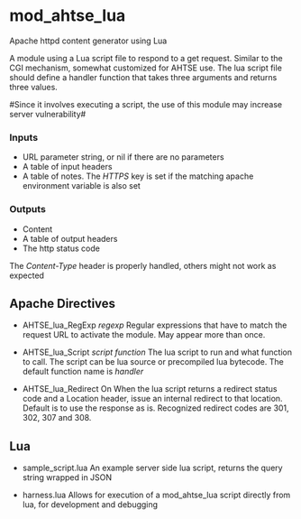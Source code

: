 # mod_ahtse_lua

Apache httpd content generator using Lua

A module using a Lua script file to respond to a get request.  Similar to the CGI mechanism, somewhat customized for AHTSE use.
The lua script file should define a handler function that takes three arguments and returns three values.

#Since it involves executing a script, the use of this module may increase server vulnerability#

### Inputs
* URL parameter string, or nil if there are no parameters
* A table of input headers
* A table of notes.  The *HTTPS* key is set if the matching apache environment variable is also set

### Outputs
* Content
* A table of output headers
* The http status code

The *Content-Type* header is properly handled, others might not work as expected

## Apache Directives

* AHTSE_lua_RegExp _regexp_
  Regular expressions that have to match the request URL to activate the module.  May appear more than once.

* AHTSE_lua_Script _script_ _function_
  The lua script to run and what function to call.  The script can be lua source or precompiled lua bytecode.  The default function name is _handler_

* AHTSE_lua_Redirect On
  When the lua script returns a redirect status code and a Location header, issue an internal redirect to that location.  Default is to use the response as is.
  Recognized redirect codes are 301, 302, 307 and 308.

## Lua

 * sample_script.lua
   An example server side lua script, returns the query string wrapped in JSON

 * harness.lua
   Allows for execution of a mod_ahtse_lua script directly from lua, for development and debugging
